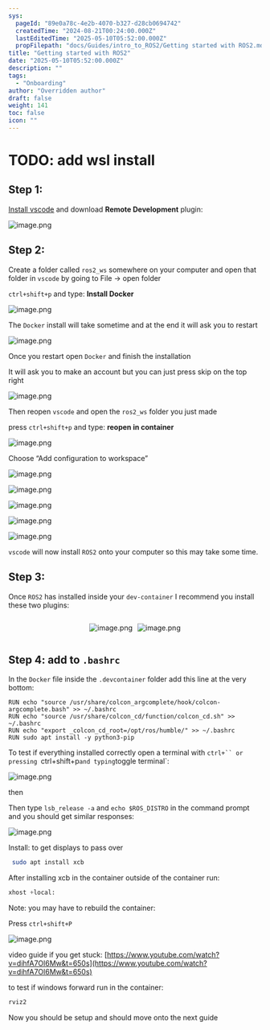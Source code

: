 ```yaml
---
sys:
  pageId: "89e0a78c-4e2b-4070-b327-d28cb0694742"
  createdTime: "2024-08-21T00:24:00.000Z"
  lastEditedTime: "2025-05-10T05:52:00.000Z"
  propFilepath: "docs/Guides/intro_to_ROS2/Getting started with ROS2.md"
title: "Getting started with ROS2"
date: "2025-05-10T05:52:00.000Z"
description: ""
tags:
  - "Onboarding"
author: "Overridden author"
draft: false
weight: 141
toc: false
icon: ""
---
```


# TODO: add wsl install

## Step 1:

[Install vscode](https://code.visualstudio.com/download) and download **Remote Development** plugin:

![image.png](https://prod-files-secure.s3.us-west-2.amazonaws.com/d518164a-d88e-44d1-a4ee-3adb3bd8bce0/efb52993-1881-4a40-b95e-6f020334f022/image.png?X-Amz-Algorithm=AWS4-HMAC-SHA256&X-Amz-Content-Sha256=UNSIGNED-PAYLOAD&X-Amz-Credential=ASIAZI2LB466V3XXN63T%2F20250711%2Fus-west-2%2Fs3%2Faws4_request&X-Amz-Date=20250711T150929Z&X-Amz-Expires=3600&X-Amz-Security-Token=IQoJb3JpZ2luX2VjEM7%2F%2F%2F%2F%2F%2F%2F%2F%2F%2FwEaCXVzLXdlc3QtMiJGMEQCIG%2BwaLmLbTThgLWLkpt9auMvNmAZKacQgVEud2qazC%2BuAiA0n%2B9Q02Eebq5gnULZJhhGbbluaW9ZD1cXkuMWWEOUaSqIBAjX%2F%2F%2F%2F%2F%2F%2F%2F%2F%2F8BEAAaDDYzNzQyMzE4MzgwNSIMFdsGxbgmlKPKrxfFKtwDG2jH%2Fd4mQdZWJ4cCrhY%2BMSj7xH8tPzk7eXO5SZ%2BmcBJ4iOZlpZZeA2AyD6zOOS6%2FbMXqFtlvZnr40D3xWg%2BcFkl%2BLKd6k135QvBtEK66LQJox3f2Twdmpa7M7L653KJHoKxTRLI0bKM2PFwp8TNM9ucVfJ2CiZnXDKnmSQHOFyvUxn3v%2FUF33LgqA4qSe7yVffh3iT%2F7vkKazAiie3qbn%2FzekDW7wNW6jF4hk6yD%2Bh4OlX3028u00N78QTcZeNGsrEMLbYgsCuTM3kkJbV2xlEtfzaYtG%2BgNKIJnZpFPPj2CuyahcsiGqhpYD10KurlSbXFO3ZRrqovdqMJvb2EImcSR1SiQd1sxDUFkg%2FjNevkey%2FqKsrsuAS%2BP4s7t1TQtneA7YUV2b37XVKZzpiEmUkU4Ez%2BxB%2F3fraaobwOU1vfAr5UXI5xU87LFCBZ94cLRxZF771AVA9Ln%2FpdEK4Bf5IHkfTEeKyRPUT88iDMbRtvDuv3%2BQGgDa%2Ft4HkfMc58wlk7U2pQJv5UpNGdUpyqoUheSAUdhDVfYMwWX68xvYfx5PWKZhdzpaqmwzaY4trHjzPCVodRnA784Jly%2Bpd7RCPpzZGFN6YplDDAJImql4nj6j4P%2BelPsD8HmHG0wm6nEwwY6pgEOgWd4CncpKcfJJwSfBgDSY4%2FNkfRjb0oNf0NfEGsP4gNkhSINq6DKYN%2B1%2BanFdvR0xdK5%2BZxkJPcJShCb8Gn6A92WAGpBkOydjtGGnQYdhAwKQI8zzLgMNxwAZYjMrVoci%2FaCjMqNyCbjCgM5JQ6gf22bJQgBbNAkAHQ13zbQAlKubXZqPuEHKnqrZq0wLoJ57naQ46KQ0b3KnaQuyLqGj6Wn1pwg&X-Amz-Signature=4ecc35dd42684bbbb83fd7122612330b53153c98ab4c5cf88fa7d9192248bc90&X-Amz-SignedHeaders=host&x-amz-checksum-mode=ENABLED&x-id=GetObject)

## Step 2:

Create a folder called `ros2_ws` somewhere on your computer and open that folder in `vscode` by going to File → open folder 

`ctrl+shift+p` and type: **Install Docker**

![image.png](https://prod-files-secure.s3.us-west-2.amazonaws.com/d518164a-d88e-44d1-a4ee-3adb3bd8bce0/2269dc0e-1cd5-47ff-bceb-c04ad9b2eab0/image.png?X-Amz-Algorithm=AWS4-HMAC-SHA256&X-Amz-Content-Sha256=UNSIGNED-PAYLOAD&X-Amz-Credential=ASIAZI2LB466V3XXN63T%2F20250711%2Fus-west-2%2Fs3%2Faws4_request&X-Amz-Date=20250711T150929Z&X-Amz-Expires=3600&X-Amz-Security-Token=IQoJb3JpZ2luX2VjEM7%2F%2F%2F%2F%2F%2F%2F%2F%2F%2FwEaCXVzLXdlc3QtMiJGMEQCIG%2BwaLmLbTThgLWLkpt9auMvNmAZKacQgVEud2qazC%2BuAiA0n%2B9Q02Eebq5gnULZJhhGbbluaW9ZD1cXkuMWWEOUaSqIBAjX%2F%2F%2F%2F%2F%2F%2F%2F%2F%2F8BEAAaDDYzNzQyMzE4MzgwNSIMFdsGxbgmlKPKrxfFKtwDG2jH%2Fd4mQdZWJ4cCrhY%2BMSj7xH8tPzk7eXO5SZ%2BmcBJ4iOZlpZZeA2AyD6zOOS6%2FbMXqFtlvZnr40D3xWg%2BcFkl%2BLKd6k135QvBtEK66LQJox3f2Twdmpa7M7L653KJHoKxTRLI0bKM2PFwp8TNM9ucVfJ2CiZnXDKnmSQHOFyvUxn3v%2FUF33LgqA4qSe7yVffh3iT%2F7vkKazAiie3qbn%2FzekDW7wNW6jF4hk6yD%2Bh4OlX3028u00N78QTcZeNGsrEMLbYgsCuTM3kkJbV2xlEtfzaYtG%2BgNKIJnZpFPPj2CuyahcsiGqhpYD10KurlSbXFO3ZRrqovdqMJvb2EImcSR1SiQd1sxDUFkg%2FjNevkey%2FqKsrsuAS%2BP4s7t1TQtneA7YUV2b37XVKZzpiEmUkU4Ez%2BxB%2F3fraaobwOU1vfAr5UXI5xU87LFCBZ94cLRxZF771AVA9Ln%2FpdEK4Bf5IHkfTEeKyRPUT88iDMbRtvDuv3%2BQGgDa%2Ft4HkfMc58wlk7U2pQJv5UpNGdUpyqoUheSAUdhDVfYMwWX68xvYfx5PWKZhdzpaqmwzaY4trHjzPCVodRnA784Jly%2Bpd7RCPpzZGFN6YplDDAJImql4nj6j4P%2BelPsD8HmHG0wm6nEwwY6pgEOgWd4CncpKcfJJwSfBgDSY4%2FNkfRjb0oNf0NfEGsP4gNkhSINq6DKYN%2B1%2BanFdvR0xdK5%2BZxkJPcJShCb8Gn6A92WAGpBkOydjtGGnQYdhAwKQI8zzLgMNxwAZYjMrVoci%2FaCjMqNyCbjCgM5JQ6gf22bJQgBbNAkAHQ13zbQAlKubXZqPuEHKnqrZq0wLoJ57naQ46KQ0b3KnaQuyLqGj6Wn1pwg&X-Amz-Signature=db9cd5259f7239f6c18de881d8bce097e583058a56cd631962818415de2435aa&X-Amz-SignedHeaders=host&x-amz-checksum-mode=ENABLED&x-id=GetObject)

The `Docker` install will take sometime and at the end it will ask you to restart

![image.png](https://prod-files-secure.s3.us-west-2.amazonaws.com/d518164a-d88e-44d1-a4ee-3adb3bd8bce0/ed233f78-be33-4b1f-b89c-9c346c0e961e/image.png?X-Amz-Algorithm=AWS4-HMAC-SHA256&X-Amz-Content-Sha256=UNSIGNED-PAYLOAD&X-Amz-Credential=ASIAZI2LB466V3XXN63T%2F20250711%2Fus-west-2%2Fs3%2Faws4_request&X-Amz-Date=20250711T150929Z&X-Amz-Expires=3600&X-Amz-Security-Token=IQoJb3JpZ2luX2VjEM7%2F%2F%2F%2F%2F%2F%2F%2F%2F%2FwEaCXVzLXdlc3QtMiJGMEQCIG%2BwaLmLbTThgLWLkpt9auMvNmAZKacQgVEud2qazC%2BuAiA0n%2B9Q02Eebq5gnULZJhhGbbluaW9ZD1cXkuMWWEOUaSqIBAjX%2F%2F%2F%2F%2F%2F%2F%2F%2F%2F8BEAAaDDYzNzQyMzE4MzgwNSIMFdsGxbgmlKPKrxfFKtwDG2jH%2Fd4mQdZWJ4cCrhY%2BMSj7xH8tPzk7eXO5SZ%2BmcBJ4iOZlpZZeA2AyD6zOOS6%2FbMXqFtlvZnr40D3xWg%2BcFkl%2BLKd6k135QvBtEK66LQJox3f2Twdmpa7M7L653KJHoKxTRLI0bKM2PFwp8TNM9ucVfJ2CiZnXDKnmSQHOFyvUxn3v%2FUF33LgqA4qSe7yVffh3iT%2F7vkKazAiie3qbn%2FzekDW7wNW6jF4hk6yD%2Bh4OlX3028u00N78QTcZeNGsrEMLbYgsCuTM3kkJbV2xlEtfzaYtG%2BgNKIJnZpFPPj2CuyahcsiGqhpYD10KurlSbXFO3ZRrqovdqMJvb2EImcSR1SiQd1sxDUFkg%2FjNevkey%2FqKsrsuAS%2BP4s7t1TQtneA7YUV2b37XVKZzpiEmUkU4Ez%2BxB%2F3fraaobwOU1vfAr5UXI5xU87LFCBZ94cLRxZF771AVA9Ln%2FpdEK4Bf5IHkfTEeKyRPUT88iDMbRtvDuv3%2BQGgDa%2Ft4HkfMc58wlk7U2pQJv5UpNGdUpyqoUheSAUdhDVfYMwWX68xvYfx5PWKZhdzpaqmwzaY4trHjzPCVodRnA784Jly%2Bpd7RCPpzZGFN6YplDDAJImql4nj6j4P%2BelPsD8HmHG0wm6nEwwY6pgEOgWd4CncpKcfJJwSfBgDSY4%2FNkfRjb0oNf0NfEGsP4gNkhSINq6DKYN%2B1%2BanFdvR0xdK5%2BZxkJPcJShCb8Gn6A92WAGpBkOydjtGGnQYdhAwKQI8zzLgMNxwAZYjMrVoci%2FaCjMqNyCbjCgM5JQ6gf22bJQgBbNAkAHQ13zbQAlKubXZqPuEHKnqrZq0wLoJ57naQ46KQ0b3KnaQuyLqGj6Wn1pwg&X-Amz-Signature=2a7d81dbf0ee02785aa4c33e6e243262f96fb2c94d5582024a9d938c8e2276b1&X-Amz-SignedHeaders=host&x-amz-checksum-mode=ENABLED&x-id=GetObject)

Once you restart open `Docker` and finish the installation

It will ask you to make an account but you can just press skip on the top right

![image.png](https://prod-files-secure.s3.us-west-2.amazonaws.com/d518164a-d88e-44d1-a4ee-3adb3bd8bce0/21010ad9-1659-4fd9-9f59-9932a09b2a3d/image.png?X-Amz-Algorithm=AWS4-HMAC-SHA256&X-Amz-Content-Sha256=UNSIGNED-PAYLOAD&X-Amz-Credential=ASIAZI2LB466V3XXN63T%2F20250711%2Fus-west-2%2Fs3%2Faws4_request&X-Amz-Date=20250711T150929Z&X-Amz-Expires=3600&X-Amz-Security-Token=IQoJb3JpZ2luX2VjEM7%2F%2F%2F%2F%2F%2F%2F%2F%2F%2FwEaCXVzLXdlc3QtMiJGMEQCIG%2BwaLmLbTThgLWLkpt9auMvNmAZKacQgVEud2qazC%2BuAiA0n%2B9Q02Eebq5gnULZJhhGbbluaW9ZD1cXkuMWWEOUaSqIBAjX%2F%2F%2F%2F%2F%2F%2F%2F%2F%2F8BEAAaDDYzNzQyMzE4MzgwNSIMFdsGxbgmlKPKrxfFKtwDG2jH%2Fd4mQdZWJ4cCrhY%2BMSj7xH8tPzk7eXO5SZ%2BmcBJ4iOZlpZZeA2AyD6zOOS6%2FbMXqFtlvZnr40D3xWg%2BcFkl%2BLKd6k135QvBtEK66LQJox3f2Twdmpa7M7L653KJHoKxTRLI0bKM2PFwp8TNM9ucVfJ2CiZnXDKnmSQHOFyvUxn3v%2FUF33LgqA4qSe7yVffh3iT%2F7vkKazAiie3qbn%2FzekDW7wNW6jF4hk6yD%2Bh4OlX3028u00N78QTcZeNGsrEMLbYgsCuTM3kkJbV2xlEtfzaYtG%2BgNKIJnZpFPPj2CuyahcsiGqhpYD10KurlSbXFO3ZRrqovdqMJvb2EImcSR1SiQd1sxDUFkg%2FjNevkey%2FqKsrsuAS%2BP4s7t1TQtneA7YUV2b37XVKZzpiEmUkU4Ez%2BxB%2F3fraaobwOU1vfAr5UXI5xU87LFCBZ94cLRxZF771AVA9Ln%2FpdEK4Bf5IHkfTEeKyRPUT88iDMbRtvDuv3%2BQGgDa%2Ft4HkfMc58wlk7U2pQJv5UpNGdUpyqoUheSAUdhDVfYMwWX68xvYfx5PWKZhdzpaqmwzaY4trHjzPCVodRnA784Jly%2Bpd7RCPpzZGFN6YplDDAJImql4nj6j4P%2BelPsD8HmHG0wm6nEwwY6pgEOgWd4CncpKcfJJwSfBgDSY4%2FNkfRjb0oNf0NfEGsP4gNkhSINq6DKYN%2B1%2BanFdvR0xdK5%2BZxkJPcJShCb8Gn6A92WAGpBkOydjtGGnQYdhAwKQI8zzLgMNxwAZYjMrVoci%2FaCjMqNyCbjCgM5JQ6gf22bJQgBbNAkAHQ13zbQAlKubXZqPuEHKnqrZq0wLoJ57naQ46KQ0b3KnaQuyLqGj6Wn1pwg&X-Amz-Signature=989a53be7e644136c01338b2481aaeb76d2c3fa48e4424cc5a86ad796a2b4af1&X-Amz-SignedHeaders=host&x-amz-checksum-mode=ENABLED&x-id=GetObject)

Then reopen `vscode` and open the `ros2_ws` folder you just made

press `ctrl+shift+p` and type: **reopen in container**

![image.png](https://prod-files-secure.s3.us-west-2.amazonaws.com/d518164a-d88e-44d1-a4ee-3adb3bd8bce0/4e93b8c2-41ad-488c-8095-c74205196118/image.png?X-Amz-Algorithm=AWS4-HMAC-SHA256&X-Amz-Content-Sha256=UNSIGNED-PAYLOAD&X-Amz-Credential=ASIAZI2LB466V3XXN63T%2F20250711%2Fus-west-2%2Fs3%2Faws4_request&X-Amz-Date=20250711T150929Z&X-Amz-Expires=3600&X-Amz-Security-Token=IQoJb3JpZ2luX2VjEM7%2F%2F%2F%2F%2F%2F%2F%2F%2F%2FwEaCXVzLXdlc3QtMiJGMEQCIG%2BwaLmLbTThgLWLkpt9auMvNmAZKacQgVEud2qazC%2BuAiA0n%2B9Q02Eebq5gnULZJhhGbbluaW9ZD1cXkuMWWEOUaSqIBAjX%2F%2F%2F%2F%2F%2F%2F%2F%2F%2F8BEAAaDDYzNzQyMzE4MzgwNSIMFdsGxbgmlKPKrxfFKtwDG2jH%2Fd4mQdZWJ4cCrhY%2BMSj7xH8tPzk7eXO5SZ%2BmcBJ4iOZlpZZeA2AyD6zOOS6%2FbMXqFtlvZnr40D3xWg%2BcFkl%2BLKd6k135QvBtEK66LQJox3f2Twdmpa7M7L653KJHoKxTRLI0bKM2PFwp8TNM9ucVfJ2CiZnXDKnmSQHOFyvUxn3v%2FUF33LgqA4qSe7yVffh3iT%2F7vkKazAiie3qbn%2FzekDW7wNW6jF4hk6yD%2Bh4OlX3028u00N78QTcZeNGsrEMLbYgsCuTM3kkJbV2xlEtfzaYtG%2BgNKIJnZpFPPj2CuyahcsiGqhpYD10KurlSbXFO3ZRrqovdqMJvb2EImcSR1SiQd1sxDUFkg%2FjNevkey%2FqKsrsuAS%2BP4s7t1TQtneA7YUV2b37XVKZzpiEmUkU4Ez%2BxB%2F3fraaobwOU1vfAr5UXI5xU87LFCBZ94cLRxZF771AVA9Ln%2FpdEK4Bf5IHkfTEeKyRPUT88iDMbRtvDuv3%2BQGgDa%2Ft4HkfMc58wlk7U2pQJv5UpNGdUpyqoUheSAUdhDVfYMwWX68xvYfx5PWKZhdzpaqmwzaY4trHjzPCVodRnA784Jly%2Bpd7RCPpzZGFN6YplDDAJImql4nj6j4P%2BelPsD8HmHG0wm6nEwwY6pgEOgWd4CncpKcfJJwSfBgDSY4%2FNkfRjb0oNf0NfEGsP4gNkhSINq6DKYN%2B1%2BanFdvR0xdK5%2BZxkJPcJShCb8Gn6A92WAGpBkOydjtGGnQYdhAwKQI8zzLgMNxwAZYjMrVoci%2FaCjMqNyCbjCgM5JQ6gf22bJQgBbNAkAHQ13zbQAlKubXZqPuEHKnqrZq0wLoJ57naQ46KQ0b3KnaQuyLqGj6Wn1pwg&X-Amz-Signature=5dc7577c1170223ad502894a95f7cd816d6aa53143e32c43f7d759c0a2d55ba9&X-Amz-SignedHeaders=host&x-amz-checksum-mode=ENABLED&x-id=GetObject)

Choose “Add configuration to workspace”

![image.png](https://prod-files-secure.s3.us-west-2.amazonaws.com/d518164a-d88e-44d1-a4ee-3adb3bd8bce0/9560b282-5060-4989-ba37-97e7b2c22476/image.png?X-Amz-Algorithm=AWS4-HMAC-SHA256&X-Amz-Content-Sha256=UNSIGNED-PAYLOAD&X-Amz-Credential=ASIAZI2LB466V3XXN63T%2F20250711%2Fus-west-2%2Fs3%2Faws4_request&X-Amz-Date=20250711T150929Z&X-Amz-Expires=3600&X-Amz-Security-Token=IQoJb3JpZ2luX2VjEM7%2F%2F%2F%2F%2F%2F%2F%2F%2F%2FwEaCXVzLXdlc3QtMiJGMEQCIG%2BwaLmLbTThgLWLkpt9auMvNmAZKacQgVEud2qazC%2BuAiA0n%2B9Q02Eebq5gnULZJhhGbbluaW9ZD1cXkuMWWEOUaSqIBAjX%2F%2F%2F%2F%2F%2F%2F%2F%2F%2F8BEAAaDDYzNzQyMzE4MzgwNSIMFdsGxbgmlKPKrxfFKtwDG2jH%2Fd4mQdZWJ4cCrhY%2BMSj7xH8tPzk7eXO5SZ%2BmcBJ4iOZlpZZeA2AyD6zOOS6%2FbMXqFtlvZnr40D3xWg%2BcFkl%2BLKd6k135QvBtEK66LQJox3f2Twdmpa7M7L653KJHoKxTRLI0bKM2PFwp8TNM9ucVfJ2CiZnXDKnmSQHOFyvUxn3v%2FUF33LgqA4qSe7yVffh3iT%2F7vkKazAiie3qbn%2FzekDW7wNW6jF4hk6yD%2Bh4OlX3028u00N78QTcZeNGsrEMLbYgsCuTM3kkJbV2xlEtfzaYtG%2BgNKIJnZpFPPj2CuyahcsiGqhpYD10KurlSbXFO3ZRrqovdqMJvb2EImcSR1SiQd1sxDUFkg%2FjNevkey%2FqKsrsuAS%2BP4s7t1TQtneA7YUV2b37XVKZzpiEmUkU4Ez%2BxB%2F3fraaobwOU1vfAr5UXI5xU87LFCBZ94cLRxZF771AVA9Ln%2FpdEK4Bf5IHkfTEeKyRPUT88iDMbRtvDuv3%2BQGgDa%2Ft4HkfMc58wlk7U2pQJv5UpNGdUpyqoUheSAUdhDVfYMwWX68xvYfx5PWKZhdzpaqmwzaY4trHjzPCVodRnA784Jly%2Bpd7RCPpzZGFN6YplDDAJImql4nj6j4P%2BelPsD8HmHG0wm6nEwwY6pgEOgWd4CncpKcfJJwSfBgDSY4%2FNkfRjb0oNf0NfEGsP4gNkhSINq6DKYN%2B1%2BanFdvR0xdK5%2BZxkJPcJShCb8Gn6A92WAGpBkOydjtGGnQYdhAwKQI8zzLgMNxwAZYjMrVoci%2FaCjMqNyCbjCgM5JQ6gf22bJQgBbNAkAHQ13zbQAlKubXZqPuEHKnqrZq0wLoJ57naQ46KQ0b3KnaQuyLqGj6Wn1pwg&X-Amz-Signature=86c0d348a5a53eee064c4ab5ba71ff819908977944b47d7dc60a8549268d50a0&X-Amz-SignedHeaders=host&x-amz-checksum-mode=ENABLED&x-id=GetObject)

![image.png](https://prod-files-secure.s3.us-west-2.amazonaws.com/d518164a-d88e-44d1-a4ee-3adb3bd8bce0/2ee63f81-886b-48e8-a553-dc6e5eac99e4/image.png?X-Amz-Algorithm=AWS4-HMAC-SHA256&X-Amz-Content-Sha256=UNSIGNED-PAYLOAD&X-Amz-Credential=ASIAZI2LB466V3XXN63T%2F20250711%2Fus-west-2%2Fs3%2Faws4_request&X-Amz-Date=20250711T150929Z&X-Amz-Expires=3600&X-Amz-Security-Token=IQoJb3JpZ2luX2VjEM7%2F%2F%2F%2F%2F%2F%2F%2F%2F%2FwEaCXVzLXdlc3QtMiJGMEQCIG%2BwaLmLbTThgLWLkpt9auMvNmAZKacQgVEud2qazC%2BuAiA0n%2B9Q02Eebq5gnULZJhhGbbluaW9ZD1cXkuMWWEOUaSqIBAjX%2F%2F%2F%2F%2F%2F%2F%2F%2F%2F8BEAAaDDYzNzQyMzE4MzgwNSIMFdsGxbgmlKPKrxfFKtwDG2jH%2Fd4mQdZWJ4cCrhY%2BMSj7xH8tPzk7eXO5SZ%2BmcBJ4iOZlpZZeA2AyD6zOOS6%2FbMXqFtlvZnr40D3xWg%2BcFkl%2BLKd6k135QvBtEK66LQJox3f2Twdmpa7M7L653KJHoKxTRLI0bKM2PFwp8TNM9ucVfJ2CiZnXDKnmSQHOFyvUxn3v%2FUF33LgqA4qSe7yVffh3iT%2F7vkKazAiie3qbn%2FzekDW7wNW6jF4hk6yD%2Bh4OlX3028u00N78QTcZeNGsrEMLbYgsCuTM3kkJbV2xlEtfzaYtG%2BgNKIJnZpFPPj2CuyahcsiGqhpYD10KurlSbXFO3ZRrqovdqMJvb2EImcSR1SiQd1sxDUFkg%2FjNevkey%2FqKsrsuAS%2BP4s7t1TQtneA7YUV2b37XVKZzpiEmUkU4Ez%2BxB%2F3fraaobwOU1vfAr5UXI5xU87LFCBZ94cLRxZF771AVA9Ln%2FpdEK4Bf5IHkfTEeKyRPUT88iDMbRtvDuv3%2BQGgDa%2Ft4HkfMc58wlk7U2pQJv5UpNGdUpyqoUheSAUdhDVfYMwWX68xvYfx5PWKZhdzpaqmwzaY4trHjzPCVodRnA784Jly%2Bpd7RCPpzZGFN6YplDDAJImql4nj6j4P%2BelPsD8HmHG0wm6nEwwY6pgEOgWd4CncpKcfJJwSfBgDSY4%2FNkfRjb0oNf0NfEGsP4gNkhSINq6DKYN%2B1%2BanFdvR0xdK5%2BZxkJPcJShCb8Gn6A92WAGpBkOydjtGGnQYdhAwKQI8zzLgMNxwAZYjMrVoci%2FaCjMqNyCbjCgM5JQ6gf22bJQgBbNAkAHQ13zbQAlKubXZqPuEHKnqrZq0wLoJ57naQ46KQ0b3KnaQuyLqGj6Wn1pwg&X-Amz-Signature=dfbc6422e3bdbca8e9e86cc8674938d2c2ad4401cbbd00c3885b03e779cb7ff1&X-Amz-SignedHeaders=host&x-amz-checksum-mode=ENABLED&x-id=GetObject)

![image.png](https://prod-files-secure.s3.us-west-2.amazonaws.com/d518164a-d88e-44d1-a4ee-3adb3bd8bce0/ae1580b2-b048-407e-aed9-b584224a7a04/image.png?X-Amz-Algorithm=AWS4-HMAC-SHA256&X-Amz-Content-Sha256=UNSIGNED-PAYLOAD&X-Amz-Credential=ASIAZI2LB466V3XXN63T%2F20250711%2Fus-west-2%2Fs3%2Faws4_request&X-Amz-Date=20250711T150929Z&X-Amz-Expires=3600&X-Amz-Security-Token=IQoJb3JpZ2luX2VjEM7%2F%2F%2F%2F%2F%2F%2F%2F%2F%2FwEaCXVzLXdlc3QtMiJGMEQCIG%2BwaLmLbTThgLWLkpt9auMvNmAZKacQgVEud2qazC%2BuAiA0n%2B9Q02Eebq5gnULZJhhGbbluaW9ZD1cXkuMWWEOUaSqIBAjX%2F%2F%2F%2F%2F%2F%2F%2F%2F%2F8BEAAaDDYzNzQyMzE4MzgwNSIMFdsGxbgmlKPKrxfFKtwDG2jH%2Fd4mQdZWJ4cCrhY%2BMSj7xH8tPzk7eXO5SZ%2BmcBJ4iOZlpZZeA2AyD6zOOS6%2FbMXqFtlvZnr40D3xWg%2BcFkl%2BLKd6k135QvBtEK66LQJox3f2Twdmpa7M7L653KJHoKxTRLI0bKM2PFwp8TNM9ucVfJ2CiZnXDKnmSQHOFyvUxn3v%2FUF33LgqA4qSe7yVffh3iT%2F7vkKazAiie3qbn%2FzekDW7wNW6jF4hk6yD%2Bh4OlX3028u00N78QTcZeNGsrEMLbYgsCuTM3kkJbV2xlEtfzaYtG%2BgNKIJnZpFPPj2CuyahcsiGqhpYD10KurlSbXFO3ZRrqovdqMJvb2EImcSR1SiQd1sxDUFkg%2FjNevkey%2FqKsrsuAS%2BP4s7t1TQtneA7YUV2b37XVKZzpiEmUkU4Ez%2BxB%2F3fraaobwOU1vfAr5UXI5xU87LFCBZ94cLRxZF771AVA9Ln%2FpdEK4Bf5IHkfTEeKyRPUT88iDMbRtvDuv3%2BQGgDa%2Ft4HkfMc58wlk7U2pQJv5UpNGdUpyqoUheSAUdhDVfYMwWX68xvYfx5PWKZhdzpaqmwzaY4trHjzPCVodRnA784Jly%2Bpd7RCPpzZGFN6YplDDAJImql4nj6j4P%2BelPsD8HmHG0wm6nEwwY6pgEOgWd4CncpKcfJJwSfBgDSY4%2FNkfRjb0oNf0NfEGsP4gNkhSINq6DKYN%2B1%2BanFdvR0xdK5%2BZxkJPcJShCb8Gn6A92WAGpBkOydjtGGnQYdhAwKQI8zzLgMNxwAZYjMrVoci%2FaCjMqNyCbjCgM5JQ6gf22bJQgBbNAkAHQ13zbQAlKubXZqPuEHKnqrZq0wLoJ57naQ46KQ0b3KnaQuyLqGj6Wn1pwg&X-Amz-Signature=e8bbfedd67b3caf019a450e593399d86d3a62ec6e6097bc0537a15b7bb360e43&X-Amz-SignedHeaders=host&x-amz-checksum-mode=ENABLED&x-id=GetObject)

![image.png](https://prod-files-secure.s3.us-west-2.amazonaws.com/d518164a-d88e-44d1-a4ee-3adb3bd8bce0/53255b28-f75e-430f-b9e3-c0ac8577e42b/image.png?X-Amz-Algorithm=AWS4-HMAC-SHA256&X-Amz-Content-Sha256=UNSIGNED-PAYLOAD&X-Amz-Credential=ASIAZI2LB466V3XXN63T%2F20250711%2Fus-west-2%2Fs3%2Faws4_request&X-Amz-Date=20250711T150929Z&X-Amz-Expires=3600&X-Amz-Security-Token=IQoJb3JpZ2luX2VjEM7%2F%2F%2F%2F%2F%2F%2F%2F%2F%2FwEaCXVzLXdlc3QtMiJGMEQCIG%2BwaLmLbTThgLWLkpt9auMvNmAZKacQgVEud2qazC%2BuAiA0n%2B9Q02Eebq5gnULZJhhGbbluaW9ZD1cXkuMWWEOUaSqIBAjX%2F%2F%2F%2F%2F%2F%2F%2F%2F%2F8BEAAaDDYzNzQyMzE4MzgwNSIMFdsGxbgmlKPKrxfFKtwDG2jH%2Fd4mQdZWJ4cCrhY%2BMSj7xH8tPzk7eXO5SZ%2BmcBJ4iOZlpZZeA2AyD6zOOS6%2FbMXqFtlvZnr40D3xWg%2BcFkl%2BLKd6k135QvBtEK66LQJox3f2Twdmpa7M7L653KJHoKxTRLI0bKM2PFwp8TNM9ucVfJ2CiZnXDKnmSQHOFyvUxn3v%2FUF33LgqA4qSe7yVffh3iT%2F7vkKazAiie3qbn%2FzekDW7wNW6jF4hk6yD%2Bh4OlX3028u00N78QTcZeNGsrEMLbYgsCuTM3kkJbV2xlEtfzaYtG%2BgNKIJnZpFPPj2CuyahcsiGqhpYD10KurlSbXFO3ZRrqovdqMJvb2EImcSR1SiQd1sxDUFkg%2FjNevkey%2FqKsrsuAS%2BP4s7t1TQtneA7YUV2b37XVKZzpiEmUkU4Ez%2BxB%2F3fraaobwOU1vfAr5UXI5xU87LFCBZ94cLRxZF771AVA9Ln%2FpdEK4Bf5IHkfTEeKyRPUT88iDMbRtvDuv3%2BQGgDa%2Ft4HkfMc58wlk7U2pQJv5UpNGdUpyqoUheSAUdhDVfYMwWX68xvYfx5PWKZhdzpaqmwzaY4trHjzPCVodRnA784Jly%2Bpd7RCPpzZGFN6YplDDAJImql4nj6j4P%2BelPsD8HmHG0wm6nEwwY6pgEOgWd4CncpKcfJJwSfBgDSY4%2FNkfRjb0oNf0NfEGsP4gNkhSINq6DKYN%2B1%2BanFdvR0xdK5%2BZxkJPcJShCb8Gn6A92WAGpBkOydjtGGnQYdhAwKQI8zzLgMNxwAZYjMrVoci%2FaCjMqNyCbjCgM5JQ6gf22bJQgBbNAkAHQ13zbQAlKubXZqPuEHKnqrZq0wLoJ57naQ46KQ0b3KnaQuyLqGj6Wn1pwg&X-Amz-Signature=dd61f981043f58b43d66b4e6caec330ab499a4c5b4bdb7e1969dc37ff930cf0e&X-Amz-SignedHeaders=host&x-amz-checksum-mode=ENABLED&x-id=GetObject)

![image.png](https://prod-files-secure.s3.us-west-2.amazonaws.com/d518164a-d88e-44d1-a4ee-3adb3bd8bce0/7c562767-5af9-4ffb-97d1-327bcdf4ee00/image.png?X-Amz-Algorithm=AWS4-HMAC-SHA256&X-Amz-Content-Sha256=UNSIGNED-PAYLOAD&X-Amz-Credential=ASIAZI2LB466V3XXN63T%2F20250711%2Fus-west-2%2Fs3%2Faws4_request&X-Amz-Date=20250711T150928Z&X-Amz-Expires=3600&X-Amz-Security-Token=IQoJb3JpZ2luX2VjEM7%2F%2F%2F%2F%2F%2F%2F%2F%2F%2FwEaCXVzLXdlc3QtMiJGMEQCIG%2BwaLmLbTThgLWLkpt9auMvNmAZKacQgVEud2qazC%2BuAiA0n%2B9Q02Eebq5gnULZJhhGbbluaW9ZD1cXkuMWWEOUaSqIBAjX%2F%2F%2F%2F%2F%2F%2F%2F%2F%2F8BEAAaDDYzNzQyMzE4MzgwNSIMFdsGxbgmlKPKrxfFKtwDG2jH%2Fd4mQdZWJ4cCrhY%2BMSj7xH8tPzk7eXO5SZ%2BmcBJ4iOZlpZZeA2AyD6zOOS6%2FbMXqFtlvZnr40D3xWg%2BcFkl%2BLKd6k135QvBtEK66LQJox3f2Twdmpa7M7L653KJHoKxTRLI0bKM2PFwp8TNM9ucVfJ2CiZnXDKnmSQHOFyvUxn3v%2FUF33LgqA4qSe7yVffh3iT%2F7vkKazAiie3qbn%2FzekDW7wNW6jF4hk6yD%2Bh4OlX3028u00N78QTcZeNGsrEMLbYgsCuTM3kkJbV2xlEtfzaYtG%2BgNKIJnZpFPPj2CuyahcsiGqhpYD10KurlSbXFO3ZRrqovdqMJvb2EImcSR1SiQd1sxDUFkg%2FjNevkey%2FqKsrsuAS%2BP4s7t1TQtneA7YUV2b37XVKZzpiEmUkU4Ez%2BxB%2F3fraaobwOU1vfAr5UXI5xU87LFCBZ94cLRxZF771AVA9Ln%2FpdEK4Bf5IHkfTEeKyRPUT88iDMbRtvDuv3%2BQGgDa%2Ft4HkfMc58wlk7U2pQJv5UpNGdUpyqoUheSAUdhDVfYMwWX68xvYfx5PWKZhdzpaqmwzaY4trHjzPCVodRnA784Jly%2Bpd7RCPpzZGFN6YplDDAJImql4nj6j4P%2BelPsD8HmHG0wm6nEwwY6pgEOgWd4CncpKcfJJwSfBgDSY4%2FNkfRjb0oNf0NfEGsP4gNkhSINq6DKYN%2B1%2BanFdvR0xdK5%2BZxkJPcJShCb8Gn6A92WAGpBkOydjtGGnQYdhAwKQI8zzLgMNxwAZYjMrVoci%2FaCjMqNyCbjCgM5JQ6gf22bJQgBbNAkAHQ13zbQAlKubXZqPuEHKnqrZq0wLoJ57naQ46KQ0b3KnaQuyLqGj6Wn1pwg&X-Amz-Signature=e7a2f27133bdbc843354663a658dfeb8d471baa3aab0d8839ea8c4d09c6679c8&X-Amz-SignedHeaders=host&x-amz-checksum-mode=ENABLED&x-id=GetObject)

`vscode` will now install `ROS2` onto your computer so this may take some time.

## Step 3:

Once `ROS2` has installed inside your `dev-container` I recommend you install these two plugins:

<div style="display: flex;flex-direction: row; column-gap:10px; max-width: 630px;justify-content: center;">
<div>

![image.png](https://prod-files-secure.s3.us-west-2.amazonaws.com/d518164a-d88e-44d1-a4ee-3adb3bd8bce0/3fc3d550-5a54-4ba1-ba6b-faa01cdb7369/image.png?X-Amz-Algorithm=AWS4-HMAC-SHA256&X-Amz-Content-Sha256=UNSIGNED-PAYLOAD&X-Amz-Credential=ASIAZI2LB466WQFNOI5T%2F20250711%2Fus-west-2%2Fs3%2Faws4_request&X-Amz-Date=20250711T150931Z&X-Amz-Expires=3600&X-Amz-Security-Token=IQoJb3JpZ2luX2VjEM7%2F%2F%2F%2F%2F%2F%2F%2F%2F%2FwEaCXVzLXdlc3QtMiJHMEUCIA%2B9ziRfKuXenGKOIwh8axDgdQYZWNUHb%2Bm8PI%2FPj3TlAiEAtkgSA11xzgb0l%2B%2BQeJmHoPNLE1DkJN%2FK32D9aJx%2BbKIqiAQI1%2F%2F%2F%2F%2F%2F%2F%2F%2F%2F%2FARAAGgw2Mzc0MjMxODM4MDUiDJ8e1QRcFfxxtcA%2FLyrcA7LvN3bIwVoAibjlIBzVKDTF8iYQAT9bEJmremSUwaKrE4%2BvhAEUkEVKIZrVTQ1MznzM%2BoL7lPVspyoqw%2F%2BzmYbkFcoCQ70jInZdfheVc1RHx4l%2F7K%2FJITktJpjeLE6HvvpwOXQ2ucGLPLZn3KltA%2F8M8wj%2Fg%2BxiNy%2B%2BW7S37wkb5xRnZW01wKoQHBWChqkXnybQkgfblF%2F0bscupumJmmceYd%2BAnOTi0GKi%2FSFiVxULBb22Z8gdAwJNg6BaKD78XvrkJ7wCvu%2BcV4qyylnP8rsB8Q1TCACL7NkE%2FnJoncWTrpxf8H8a0Pu9sioVa1iS8HtdbWVejvlU8f%2BOoKTViCvPp20UbetG8JuTXIfplzeYQI%2BhFUTF8EmiNGZOTi72wiOaAGSoZJIToDSYHOKV7ZybBOMlH2%2FT8W4QD2GCQQb3NxE%2FdvGGAqKsXLCJHLp6HgqkI4pmO%2F0wMTDdBYqZwSrJQzjrNINJGOk4%2FoDZmBaiKPcUjDTFR62Ksr%2BEHOsFH3gGTZma5oktlgCPlEfD5562Ih7hm%2BY6eGkENfYda%2FMRK65OqXrWJl%2F2jVCwJioCyHp1ZPDc5Zg91BwAbEJ6SUTjo8uz3O6bSY3h3OMsOgTpGkZgkuZ7Gnh4DDe3MImqxMMGOqUBkNQ%2F46y45R4gc%2FJO2IGc6PVP99Nwps9LzLrrhREjEufMpkNH%2BZDMGsCB74SJjj5zcBN37x6N7P7B9wIyF5lVHTwkB8gpk50p2PMHZViJAEccpAWfc2HH6RjtBWGUvWxvfHBUXEZXQsMNhxc2oETircmGSoRQ5%2F1r28HH8hoBlBOgtUQoweV4FXa5Dkt1cLPcYqd8uqcmwWy1HclSOeO8t146D9WY&X-Amz-Signature=32f350c654bd8ff18fde3e2de4d43f9f0c351e627545acdfff0835181b36a04e&X-Amz-SignedHeaders=host&x-amz-checksum-mode=ENABLED&x-id=GetObject)

</div>
<div>

![image.png](https://prod-files-secure.s3.us-west-2.amazonaws.com/d518164a-d88e-44d1-a4ee-3adb3bd8bce0/d994cc66-13c2-4093-a5a3-f84cf4601a82/image.png?X-Amz-Algorithm=AWS4-HMAC-SHA256&X-Amz-Content-Sha256=UNSIGNED-PAYLOAD&X-Amz-Credential=ASIAZI2LB466VCCERDBN%2F20250711%2Fus-west-2%2Fs3%2Faws4_request&X-Amz-Date=20250711T150931Z&X-Amz-Expires=3600&X-Amz-Security-Token=IQoJb3JpZ2luX2VjEM7%2F%2F%2F%2F%2F%2F%2F%2F%2F%2FwEaCXVzLXdlc3QtMiJIMEYCIQC8MxxF3syiV8ZpzlRSvCNrLkGTRp8EKTqAxnEyBN9k%2BQIhAMyg76YNOnw5flxFM3LHSNPQcNpg22WBFlVaB0%2FygRLaKogECNf%2F%2F%2F%2F%2F%2F%2F%2F%2F%2FwEQABoMNjM3NDIzMTgzODA1IgyAvWGMLVP9EczWstYq3AMtB5ldF6TsT8PM2afP3DrC0L8jD1PMUPGv2SEBI9uTmZmUz42chnFWGGBv0P3IDClC5vIPijFuy1FWbwwxwe83HbJAwFYIBxnh4e7vJNzWcEsB0GwE2sfSWLJjkRRUmli3UKa8sjDr2qDVEXbG%2F8NvZzmsyjBVniTafkwmV8NMQgKKFaD5OiEWvFgr%2BBUy8YSiMj7ePYZ%2Bkv%2BRb6aDfVU2XjY4J9PGCi4eawsmA21npTevKrz39CD345dvS2nD0FkBjM9ufGzvogqup6683iC2qre57Qi7jDXws%2B65%2FfQGNbUJ0QuFo45QdBkLk8EoVJUicvxtC0ker5jHnLywuFnMRezDtnDfdRoa%2F5%2FRgLSO4wgBPVFwlsKIp4CQG5B%2BjepCqFD%2F9j3r4NIALNIo0Iaridm4%2BuZOc00T6%2FfoqLRhU08VAcifayDrcW%2FhOJE2SPb6uXOMPMdnQw0wE2rDf2WNQIvfhmocabWRuZ4WggPQExE%2FCLOq6slxx6XUsfydWCNBk%2BfiYfvZRA1v2ui%2FkMUWA6ZBwDZeVtKcjT1wA%2Bxl7olAZxSC7vYSiaKvVY2gURcgWtkI1KK5D0UuJX2VEzy4QTKyuSSTRw25iWzLl5rmi2iCVcoRlBgSAKbbLTDUqcTDBjqkAazDNtAAliJyEUbz34RKUZaLnXr0qO%2FhDrm%2Bq2ybcze6kAlECT5imji7KA942CvzP%2BFdcuuhdf7b%2Fmm9xnkD5EebU20Z%2FihgLWeC7xJ0DBD%2F5yOdvWdVeQ5qNTOVp6%2Bjqd9Zq2tbgsdAtY%2Bl8e2Mt%2FOEiDTIwNxoF9BwUcv8bXNezcsnt6ar19%2Bmj2%2Blup%2FJgt%2FrxmnVEvDnRNlpNZqEdcyNVHt%2B&X-Amz-Signature=49e7e25855a8d95d9c3c647e5882303d7cefc3e72de5b66961bf8c430fdf26c1&X-Amz-SignedHeaders=host&x-amz-checksum-mode=ENABLED&x-id=GetObject)

</div>
</div>

## Step 4: add to `.bashrc`

In the `Docker` file inside the `.devcontainer` folder add this line at the very bottom: 

```docker
RUN echo "source /usr/share/colcon_argcomplete/hook/colcon-argcomplete.bash" >> ~/.bashrc
RUN echo "source /usr/share/colcon_cd/function/colcon_cd.sh" >> ~/.bashrc
RUN echo "export _colcon_cd_root=/opt/ros/humble/" >> ~/.bashrc
RUN sudo apt install -y python3-pip 
```

To test if everything installed correctly open a terminal with `ctrl+`` or pressing `ctrl+shift+p` and typing `toggle terminal`:

![image.png](https://prod-files-secure.s3.us-west-2.amazonaws.com/d518164a-d88e-44d1-a4ee-3adb3bd8bce0/6a4943d8-b04e-4c02-9a58-775f3384d1a5/image.png?X-Amz-Algorithm=AWS4-HMAC-SHA256&X-Amz-Content-Sha256=UNSIGNED-PAYLOAD&X-Amz-Credential=ASIAZI2LB466V3XXN63T%2F20250711%2Fus-west-2%2Fs3%2Faws4_request&X-Amz-Date=20250711T150929Z&X-Amz-Expires=3600&X-Amz-Security-Token=IQoJb3JpZ2luX2VjEM7%2F%2F%2F%2F%2F%2F%2F%2F%2F%2FwEaCXVzLXdlc3QtMiJGMEQCIG%2BwaLmLbTThgLWLkpt9auMvNmAZKacQgVEud2qazC%2BuAiA0n%2B9Q02Eebq5gnULZJhhGbbluaW9ZD1cXkuMWWEOUaSqIBAjX%2F%2F%2F%2F%2F%2F%2F%2F%2F%2F8BEAAaDDYzNzQyMzE4MzgwNSIMFdsGxbgmlKPKrxfFKtwDG2jH%2Fd4mQdZWJ4cCrhY%2BMSj7xH8tPzk7eXO5SZ%2BmcBJ4iOZlpZZeA2AyD6zOOS6%2FbMXqFtlvZnr40D3xWg%2BcFkl%2BLKd6k135QvBtEK66LQJox3f2Twdmpa7M7L653KJHoKxTRLI0bKM2PFwp8TNM9ucVfJ2CiZnXDKnmSQHOFyvUxn3v%2FUF33LgqA4qSe7yVffh3iT%2F7vkKazAiie3qbn%2FzekDW7wNW6jF4hk6yD%2Bh4OlX3028u00N78QTcZeNGsrEMLbYgsCuTM3kkJbV2xlEtfzaYtG%2BgNKIJnZpFPPj2CuyahcsiGqhpYD10KurlSbXFO3ZRrqovdqMJvb2EImcSR1SiQd1sxDUFkg%2FjNevkey%2FqKsrsuAS%2BP4s7t1TQtneA7YUV2b37XVKZzpiEmUkU4Ez%2BxB%2F3fraaobwOU1vfAr5UXI5xU87LFCBZ94cLRxZF771AVA9Ln%2FpdEK4Bf5IHkfTEeKyRPUT88iDMbRtvDuv3%2BQGgDa%2Ft4HkfMc58wlk7U2pQJv5UpNGdUpyqoUheSAUdhDVfYMwWX68xvYfx5PWKZhdzpaqmwzaY4trHjzPCVodRnA784Jly%2Bpd7RCPpzZGFN6YplDDAJImql4nj6j4P%2BelPsD8HmHG0wm6nEwwY6pgEOgWd4CncpKcfJJwSfBgDSY4%2FNkfRjb0oNf0NfEGsP4gNkhSINq6DKYN%2B1%2BanFdvR0xdK5%2BZxkJPcJShCb8Gn6A92WAGpBkOydjtGGnQYdhAwKQI8zzLgMNxwAZYjMrVoci%2FaCjMqNyCbjCgM5JQ6gf22bJQgBbNAkAHQ13zbQAlKubXZqPuEHKnqrZq0wLoJ57naQ46KQ0b3KnaQuyLqGj6Wn1pwg&X-Amz-Signature=c23b7651a0a7d134a9aca92508ded440c9c2963df55abe033aca56adddc857c5&X-Amz-SignedHeaders=host&x-amz-checksum-mode=ENABLED&x-id=GetObject)

then 

Then type `lsb_release -a` and `echo $ROS_DISTRO` in the command prompt and you should get similar responses:

![image.png](https://prod-files-secure.s3.us-west-2.amazonaws.com/d518164a-d88e-44d1-a4ee-3adb3bd8bce0/3e635dec-a805-4e85-8b9e-d000e5b71a4e/image.png?X-Amz-Algorithm=AWS4-HMAC-SHA256&X-Amz-Content-Sha256=UNSIGNED-PAYLOAD&X-Amz-Credential=ASIAZI2LB466V3XXN63T%2F20250711%2Fus-west-2%2Fs3%2Faws4_request&X-Amz-Date=20250711T150929Z&X-Amz-Expires=3600&X-Amz-Security-Token=IQoJb3JpZ2luX2VjEM7%2F%2F%2F%2F%2F%2F%2F%2F%2F%2FwEaCXVzLXdlc3QtMiJGMEQCIG%2BwaLmLbTThgLWLkpt9auMvNmAZKacQgVEud2qazC%2BuAiA0n%2B9Q02Eebq5gnULZJhhGbbluaW9ZD1cXkuMWWEOUaSqIBAjX%2F%2F%2F%2F%2F%2F%2F%2F%2F%2F8BEAAaDDYzNzQyMzE4MzgwNSIMFdsGxbgmlKPKrxfFKtwDG2jH%2Fd4mQdZWJ4cCrhY%2BMSj7xH8tPzk7eXO5SZ%2BmcBJ4iOZlpZZeA2AyD6zOOS6%2FbMXqFtlvZnr40D3xWg%2BcFkl%2BLKd6k135QvBtEK66LQJox3f2Twdmpa7M7L653KJHoKxTRLI0bKM2PFwp8TNM9ucVfJ2CiZnXDKnmSQHOFyvUxn3v%2FUF33LgqA4qSe7yVffh3iT%2F7vkKazAiie3qbn%2FzekDW7wNW6jF4hk6yD%2Bh4OlX3028u00N78QTcZeNGsrEMLbYgsCuTM3kkJbV2xlEtfzaYtG%2BgNKIJnZpFPPj2CuyahcsiGqhpYD10KurlSbXFO3ZRrqovdqMJvb2EImcSR1SiQd1sxDUFkg%2FjNevkey%2FqKsrsuAS%2BP4s7t1TQtneA7YUV2b37XVKZzpiEmUkU4Ez%2BxB%2F3fraaobwOU1vfAr5UXI5xU87LFCBZ94cLRxZF771AVA9Ln%2FpdEK4Bf5IHkfTEeKyRPUT88iDMbRtvDuv3%2BQGgDa%2Ft4HkfMc58wlk7U2pQJv5UpNGdUpyqoUheSAUdhDVfYMwWX68xvYfx5PWKZhdzpaqmwzaY4trHjzPCVodRnA784Jly%2Bpd7RCPpzZGFN6YplDDAJImql4nj6j4P%2BelPsD8HmHG0wm6nEwwY6pgEOgWd4CncpKcfJJwSfBgDSY4%2FNkfRjb0oNf0NfEGsP4gNkhSINq6DKYN%2B1%2BanFdvR0xdK5%2BZxkJPcJShCb8Gn6A92WAGpBkOydjtGGnQYdhAwKQI8zzLgMNxwAZYjMrVoci%2FaCjMqNyCbjCgM5JQ6gf22bJQgBbNAkAHQ13zbQAlKubXZqPuEHKnqrZq0wLoJ57naQ46KQ0b3KnaQuyLqGj6Wn1pwg&X-Amz-Signature=9f5b52f359cc136885d1c8f49de75cae50789c7418c9c5a0d097122c992de2d9&X-Amz-SignedHeaders=host&x-amz-checksum-mode=ENABLED&x-id=GetObject)

Install:  to get displays to pass over

```bash
 sudo apt install xcb
```

After installing xcb in the container outside of the container run:

```python
xhost +local:
```

Note: you may have to rebuild the container:

Press `ctrl+shift+P`

![image.png](https://prod-files-secure.s3.us-west-2.amazonaws.com/d518164a-d88e-44d1-a4ee-3adb3bd8bce0/6c2be660-2618-4c38-9c26-53554f7a0b7b/image.png?X-Amz-Algorithm=AWS4-HMAC-SHA256&X-Amz-Content-Sha256=UNSIGNED-PAYLOAD&X-Amz-Credential=ASIAZI2LB466V3XXN63T%2F20250711%2Fus-west-2%2Fs3%2Faws4_request&X-Amz-Date=20250711T150929Z&X-Amz-Expires=3600&X-Amz-Security-Token=IQoJb3JpZ2luX2VjEM7%2F%2F%2F%2F%2F%2F%2F%2F%2F%2FwEaCXVzLXdlc3QtMiJGMEQCIG%2BwaLmLbTThgLWLkpt9auMvNmAZKacQgVEud2qazC%2BuAiA0n%2B9Q02Eebq5gnULZJhhGbbluaW9ZD1cXkuMWWEOUaSqIBAjX%2F%2F%2F%2F%2F%2F%2F%2F%2F%2F8BEAAaDDYzNzQyMzE4MzgwNSIMFdsGxbgmlKPKrxfFKtwDG2jH%2Fd4mQdZWJ4cCrhY%2BMSj7xH8tPzk7eXO5SZ%2BmcBJ4iOZlpZZeA2AyD6zOOS6%2FbMXqFtlvZnr40D3xWg%2BcFkl%2BLKd6k135QvBtEK66LQJox3f2Twdmpa7M7L653KJHoKxTRLI0bKM2PFwp8TNM9ucVfJ2CiZnXDKnmSQHOFyvUxn3v%2FUF33LgqA4qSe7yVffh3iT%2F7vkKazAiie3qbn%2FzekDW7wNW6jF4hk6yD%2Bh4OlX3028u00N78QTcZeNGsrEMLbYgsCuTM3kkJbV2xlEtfzaYtG%2BgNKIJnZpFPPj2CuyahcsiGqhpYD10KurlSbXFO3ZRrqovdqMJvb2EImcSR1SiQd1sxDUFkg%2FjNevkey%2FqKsrsuAS%2BP4s7t1TQtneA7YUV2b37XVKZzpiEmUkU4Ez%2BxB%2F3fraaobwOU1vfAr5UXI5xU87LFCBZ94cLRxZF771AVA9Ln%2FpdEK4Bf5IHkfTEeKyRPUT88iDMbRtvDuv3%2BQGgDa%2Ft4HkfMc58wlk7U2pQJv5UpNGdUpyqoUheSAUdhDVfYMwWX68xvYfx5PWKZhdzpaqmwzaY4trHjzPCVodRnA784Jly%2Bpd7RCPpzZGFN6YplDDAJImql4nj6j4P%2BelPsD8HmHG0wm6nEwwY6pgEOgWd4CncpKcfJJwSfBgDSY4%2FNkfRjb0oNf0NfEGsP4gNkhSINq6DKYN%2B1%2BanFdvR0xdK5%2BZxkJPcJShCb8Gn6A92WAGpBkOydjtGGnQYdhAwKQI8zzLgMNxwAZYjMrVoci%2FaCjMqNyCbjCgM5JQ6gf22bJQgBbNAkAHQ13zbQAlKubXZqPuEHKnqrZq0wLoJ57naQ46KQ0b3KnaQuyLqGj6Wn1pwg&X-Amz-Signature=8cc0ab83b8b8c4a5b948e3d786b0291ca65b2d681352c6c8bccfbafb32d9a2c8&X-Amz-SignedHeaders=host&x-amz-checksum-mode=ENABLED&x-id=GetObject)

video guide if you get stuck: [https://www.youtube.com/watch?v=dihfA7Ol6Mw&t=650s](https://www.youtube.com/watch?v=dihfA7Ol6Mw&t=650s)

to test if windows forward run in the container:

```bash
rviz2
```

Now you should be setup and should move onto the next guide 
